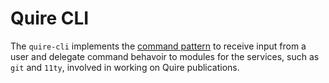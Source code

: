 # Quire CLI

The `quire-cli` implements the [command pattern](https://en.wikipedia.org/wiki/Command_pattern) to receive input from a user and delegate command behavoir to modules for the services, such as `git` and `11ty`, involved in working on Quire publications.

